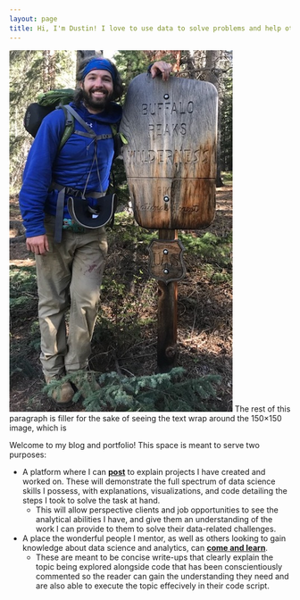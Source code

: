 ```yaml
---
layout: page
title: Hi, I'm Dustin! I love to use data to solve problems and help others better understand the world around them.
---
```


<!---<div style="text-align:left" markdown="1">

![Photo of Dustin Wicker](/assets/img/dustin_wicker.jpg "Dustin Wicker") 

</div> --->
<div class="entry-content">
  <p>
    <img src="/assets/img/dustin_wicker.jpg" alt="" class="align-left"> 
   The rest of this paragraph is filler for the sake of seeing the text wrap around the 150×150 image, which is 
  </p>
</div>
       

Welcome to my blog and portfolio! This space is meant to serve two purposes:  
* A platform where I can **[post](https://dustinwicker.github.io/menu/posts.html)** to explain projects I have created and worked on. These will demonstrate the full spectrum of data science skills I possess, with explanations, visualizations, and code detailing the steps I took to solve the task at hand.
   * This will allow perspective clients and job opportunities to see the analytical abilities I have, and give them an understanding of the work I can provide to them to solve their data-related challenges.
* A place the wonderful people I mentor, as well as others looking to gain knowledge about data science and analytics, can **[come and learn](https://dustinwicker.github.io/menu/teaching_resources.html)**.
   * These are meant to be concise write-ups that clearly explain the topic being explored alongside code that has been conscientiously commented so the reader can gain the understanding they need and are also able to execute the topic effecively in their code script.
